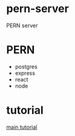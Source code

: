 # pern-server
PERN server

# PERN
- postgres
- express
- react
- node

# tutorial
[main tutorial](https://www.youtube.com/watch?v=ldYcgPKEZC8)
